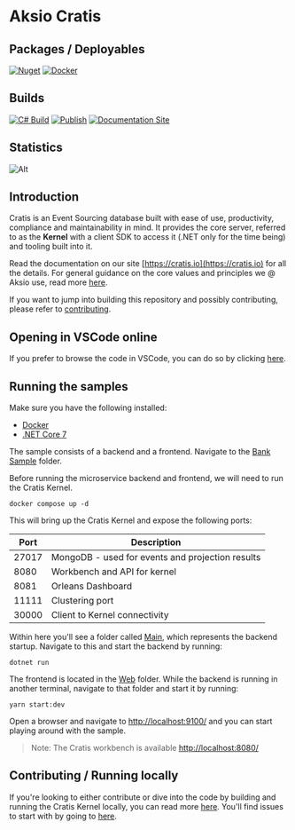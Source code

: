 # Aksio Cratis

## Packages / Deployables

[![Nuget](https://img.shields.io/nuget/v/Aksio.Cratis?logo=nuget)](http://nuget.org/packages/aksio.cratis)
[![Docker](https://img.shields.io/docker/v/aksioinsurtech/cratis?label=Cratis%20Kernel&logo=docker&sort=semver)](https://hub.docker.com/r/aksioinsurtech/cratis)

## Builds

[![C# Build](https://github.com/aksio-insurtech/Cratis/actions/workflows/dotnet-build.yml/badge.svg)](https://github.com/aksio-insurtech/Cratis/actions/workflows/dotnet-build.yml)
[![Publish](https://github.com/aksio-insurtech/Cratis/actions/workflows/publish.yml/badge.svg)](https://github.com/aksio-insurtech/Cratis/actions/workflows/publish.yml)
[![Documentation Site](https://github.com/aksio-insurtech/Cratis/actions/workflows/pages.yml/badge.svg)](https://github.com/aksio-insurtech/Cratis/actions/workflows/pages.yml)

## Statistics

![Alt](https://repobeats.axiom.co/api/embed/51aa0aa357e84296b1d66b50d7143c917fee9471.svg "Repobeats analytics image")

## Introduction

Cratis is an Event Sourcing database built with ease of use, productivity, compliance and maintainability in mind.
It provides the core server, referred to as the **Kernel** with a client SDK to access it (.NET only for the time being) and tooling
built into it.

Read the documentation on our site [https://cratis.io](https://cratis.io) for all the details.
For general guidance on the core values and principles we @ Aksio use, read more [here](https://github.com/aksio-insurtech/Home/blob/main/profile/README.md).

If you want to jump into building this repository and possibly contributing, please refer to [contributing](./Documentation/contributing.md).

## Opening in VSCode online

If you prefer to browse the code in VSCode, you can do so by clicking [here](https://vscode.dev/github/aksio-insurtech/Cratis).

## Running the samples

Make sure you have the following installed:

- [Docker](https://www.docker.com/products/docker-desktop)
- [.NET Core 7](https://dotnet.microsoft.com/download/dotnet/7.0)

The sample consists of a backend and a frontend.
Navigate to the [Bank Sample](./Samples/Banking/Bank) folder.

Before running the microservice backend and frontend, we will need to run the Cratis Kernel.

```shell
docker compose up -d
```

This will bring up the Cratis Kernel and expose the following ports:

| Port | Description |
| ---- | ----------- |
| 27017 | MongoDB - used for events and projection results |
| 8080 | Workbench and API for kernel |
| 8081 | Orleans Dashboard |
| 11111 | Clustering port |
| 30000 | Client to Kernel connectivity |

Within here you'll see a folder called [Main](./Samples/Banking/Bank/Main), which represents the backend startup.
Navigate to this and start the backend by running:

```shell
dotnet run
```

The frontend is located in the [Web](./Samples/Banking/Bank/Web) folder. While the backend is running in another terminal,
navigate to that folder and start it by running:

```shell
yarn start:dev
```

Open a browser and navigate to [http://localhost:9100/](http://localhost:9100/) and you can start playing
around with the sample.

> Note: The Cratis workbench is available [http://localhost:8080/](http://localhost:8080/)

## Contributing / Running locally

If you're looking to either contribute or dive into the code by building and running the Cratis Kernel locally,
you can read more [here](./Documentation/contributing.md). You'll find issues to start with by going to [here](https://github.com/aksio-insurtech/Cratis/contribute).
